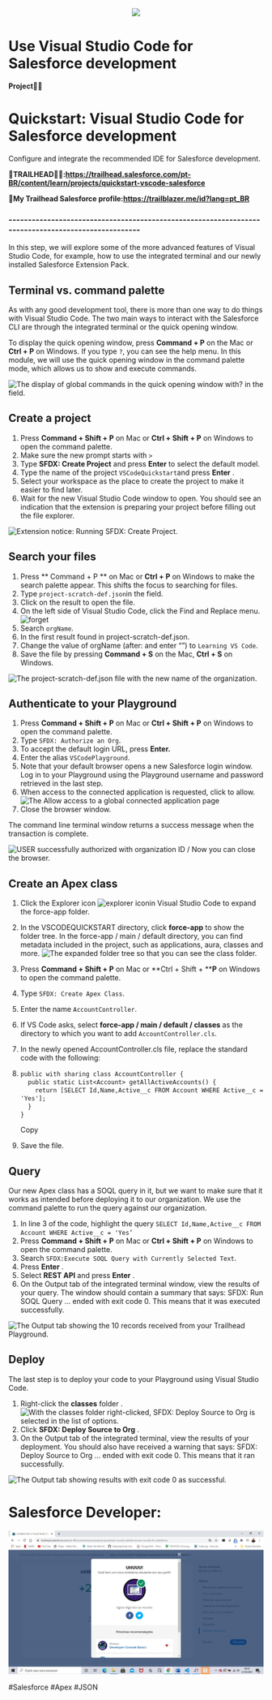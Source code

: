   
  <p align="center">
    <img windth="470" src="https://bluecanvas.io/images/salesforce-dev-orgs.png">
</p>
  
  
  
  # Use Visual Studio Code for Salesforce development

  **Project👨‍💻**

  # Quickstart: Visual Studio Code for Salesforce development

  Configure and integrate the recommended IDE for Salesforce development.

  **🔗TRAILHEAD👨‍💻:https://trailhead.salesforce.com/pt-BR/content/learn/projects/quickstart-vscode-salesforce**

  **🔗My Trailhead Salesforce profile:https://trailblazer.me/id?lang=pt_BR**

  ### ---------------------------------------------------------------------------------------------------

  In this step, we will explore some of the more advanced features of Visual Studio Code, for example, how to use the integrated terminal and our newly installed Salesforce Extension Pack.

  ## Terminal vs. command palette

  As with any good development tool, there is more than one way to do things with Visual Studio Code. The two main ways to interact with the Salesforce CLI are through the integrated terminal or the quick opening window.

  To display the quick opening window, press **Command + P** on the Mac or **Ctrl + P** on Windows. If you type `?`, you can see the help menu. In this module, we will use the quick opening window in the command palette mode, which allows us to show and execute commands.

  ![The display of global commands in the quick opening window with?  in the field.](https://res.cloudinary.com/hy4kyit2a/f_auto,fl_lossy,q_70/learn/projects/quickstart-vscode-salesforce/use-vscode-for-salesforce/images/pt-BR/699cad2f3bdb50d80abd33b2e4594e42_cjptzm-66-v-00090-s-89-fljgg-9-bg.png)

  ## Create a project

  1. Press **Command + Shift + P** on Mac or **Ctrl + Shift + P** on Windows to open the command palette.
  2. Make sure the new prompt starts with `>`
  3. Type **SFDX: Create Project** and press **Enter** to select the default model.
  4. Type the name of the project `VSCodeQuickstart`and press **Enter** .
  5. Select your workspace as the place to create the project to make it easier to find later.
  6. Wait for the new Visual Studio Code window to open. You should see an indication that the extension is preparing your project before filling out the file explorer.

  ![Extension notice: Running SFDX: Create Project.](https://res.cloudinary.com/hy4kyit2a/f_auto,fl_lossy,q_70/learn/projects/quickstart-vscode-salesforce/use-vscode-for-salesforce/images/pt-BR/6ae0230ffbeb9667708db7dd98306ccf_cjptzm-66-x-000-a-0-s-89-cl-09-gz-42.png)

  ## Search your files

  1. Press ** Command + P ** on Mac or **Ctrl + P** on Windows to make the search palette appear. This shifts the focus to searching for files.
  2. Type `project-scratch-def.json`in the field.
  3. Click on the result to open the file.
  4. On the left side of Visual Studio Code, click the Find and Replace menu. ![forget](https://res.cloudinary.com/hy4kyit2a/f_auto,fl_lossy,q_70/learn/projects/quickstart-vscode-salesforce/use-vscode-for-salesforce/images/pt-BR/6e008a51c38cc23568fafa4df52c07d6_cjptzm-671000-d-0-s-89-a-9-sh-5-nyf.png)
  5. Search `orgName`.
  6. In the first result found in project-scratch-def.json.
  7. Change the value of orgName (after: and enter “”) to `Learning VS Code`.
  8. Save the file by pressing **Command + S** on the Mac, **Ctrl + S** on Windows.

  ![The project-scratch-def.json file with the new name of the organization.](https://res.cloudinary.com/hy4kyit2a/f_auto,fl_lossy,q_70/learn/projects/quickstart-vscode-salesforce/use-vscode-for-salesforce/images/pt-BR/f5742acbb1d3d8d4595d56c3aadb4333_cjptzm-673000-e-0-s-89-m-93-o-5-yb-1.png)

  ## Authenticate to your Playground

  1. Press **Command + Shift + P** on Mac or **Ctrl + Shift + P** on Windows to open the command palette.
  2. Type `SFDX: Authorize an Org`.
  3. To accept the default login URL, press **Enter.**
  4. Enter the alias `VSCodePlayground`.
  5. Note that your default browser opens a new Salesforce login window. Log in to your Playground using the Playground username and password retrieved in the last step.
  6. When access to the connected application is requested, click to allow.   ![The Allow access to a global connected application page](https://res.cloudinary.com/hy4kyit2a/f_auto,fl_lossy,q_70/learn/projects/quickstart-vscode-salesforce/use-vscode-for-salesforce/images/pt-BR/35b7e9cde25290c50977ea8932aa92c3_cjptzm-674000-f-0-s-89846-lck-3-l.png)
  7. Close the browser window.

  The command line terminal window returns a success message when the transaction is complete.

  ![USER successfully authorized with organization ID / Now you can close the browser.](https://res.cloudinary.com/hy4kyit2a/f_auto,fl_lossy,q_70/learn/projects/quickstart-vscode-salesforce/use-vscode-for-salesforce/images/pt-BR/e79231bf40a1e2a893b8b22f1c72774b_cjptzm-677000-g-0-s-89-iyreg-3-fa.png)

  ## Create an Apex class

  1. Click the Explorer icon ![explorer icon](https://res.cloudinary.com/hy4kyit2a/f_auto,fl_lossy,q_70/learn/projects/quickstart-vscode-salesforce/use-vscode-for-salesforce/images/pt-BR/a939fa52445b29275826f819a9e29226_cjptzm-679000-h-0-s-89-jq-2-k-3-f-5-r.png)in Visual Studio Code to expand the force-app folder.

  2. In the VSCODEQUICKSTART directory, click **force-app** to show the folder tree. In the force-app / main / default directory, you can find metadata included in the project, such as applications, aura, classes and more.  ![The expanded folder tree so that you can see the class folder.](https://res.cloudinary.com/hy4kyit2a/f_auto,fl_lossy,q_70/learn/projects/quickstart-vscode-salesforce/use-vscode-for-salesforce/images/pt-BR/5d4d124608fcaeb84ef64b5010208a42_folder-structure-may-2019.png)

  3. Press **Command + Shift + P** on Mac or **Ctrl + Shift + ****P** on Windows to open the command palette.

  4. Type `SFDX: Create Apex Class`.

  5. Enter the name `AccountController`.

  6. If VS Code asks, select **force-app / main / default / classes** as the directory to which you want to add `AccountController.cls`.

  7. In the newly opened AccountController.cls file, replace the standard code with the following:

  8. ```
     public with sharing class AccountController {
       public static List<Account> getAllActiveAccounts() {
         return [SELECT Id,Name,Active__c FROM Account WHERE Active__c = 'Yes'];
       }
     }
     ```

     Copy

  9. Save the file.

  ## Query

  Our new Apex class has a SOQL query in it, but we want to make sure that it works as intended before deploying it to our organization. We use the command palette to run the query against our organization.

  1. In line 3 of the code, highlight the query `SELECT Id,Name,Active__c FROM Account WHERE Active__c = 'Yes’`
  2. Press **Command + Shift + P** on Mac or **Ctrl + Shift + P** on Windows to open the command palette.
  3. Search `SFDX:Execute SOQL Query with Currently Selected Text`.
  4. Press **Enter** .
  5. Select **REST API** and press **Enter** .
  6. On the Output tab of the integrated terminal window, view the results of your query. The window should contain a summary that says: SFDX: Run SOQL Query ... ended with exit code 0. This means that it was executed successfully.

  ![The Output tab showing the 10 records received from your Trailhead Playground.](https://res.cloudinary.com/hy4kyit2a/f_auto,fl_lossy,q_70/learn/projects/quickstart-vscode-salesforce/use-vscode-for-salesforce/images/pt-BR/4bac25f56b8e74ebf1ee37e96ef4d99e_cjptzm-67-e-000-k-0-s-891-w-0-bp-99-x.png)

  ## Deploy

  The last step is to deploy your code to your Playground using Visual Studio Code.

  1. Right-click the **classes** folder .
     ![With the classes folder right-clicked, SFDX: Deploy Source to Org is selected in the list of options.](https://res.cloudinary.com/hy4kyit2a/f_auto,fl_lossy,q_70/learn/projects/quickstart-vscode-salesforce/use-vscode-for-salesforce/images/pt-BR/f268c57e0e2c85243117680600e3b641_deploy-00000.png)
  2. Click **SFDX: Deploy Source to Org** .
  3. On the Output tab of the integrated terminal, view the results of your deployment. You should also have received a warning that says: SFDX: Deploy Source to Org ... ended with exit code 0. This means that it ran successfully.

  ![The Output tab showing results with exit code 0 as successful.](https://res.cloudinary.com/hy4kyit2a/f_auto,fl_lossy,q_70/learn/projects/quickstart-vscode-salesforce/use-vscode-for-salesforce/images/pt-BR/3025e4bef52d29ac9439afb6360f6516_cjptzm-67-i-000-m-0-s-896-w-8-q-2-ecx.png)


   # Salesforce Developer:
   
<p align="center">
    <img windth="470" src="https://github.com/Rubensrma/Quickstart-VisualStudioCodeforSalesforceDevelopment/blob/master/img-process/Visual%20Studio%20Code%20for%20Salesforce%20development11.jpeg">
</p>

#Salesforce #Apex #JSON 
